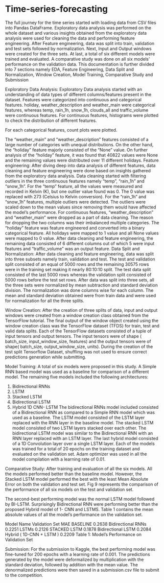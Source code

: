 # Time-series-forecasting
The full journey for the time series started with loading data from CSV files into Pandas DataFrame. Exploratory data analysis was performed on the whole dataset and various insights obtained from the exploratory data analysis were used for cleaning the data and performing feature engineering. After Feature engineering, data was split into train, validation and test sets followed by normalization. Next, Input and Output windows were created for the three sets. At last, a total of six different models were trained and evaluated. A comparative study was done on all six models’ performance on the validation data. This documentation is further divided into 7 sections namely EDA, Feature Engineering, Data Split and Normalization, Window Creation, Model Training, Comparative Study and Submission

Exploratory Data Analysis:
Exploratory Data analysis started with an understanding of data types of different columns/features present in the dataset. Features were categorized into continuous and categorical features. holiday, weather_description and weather_main were categorical features, whereas temp, rain_1h, snow_1h, clouds_all and traffic_volume were continuous features. 
For continuous features, histograms were plotted to check the distribution of different features. 

For each categorical features, count plots were plotted. 
 

The “weather_main” and “weather_description” features consisted of a large number of categories with unequal distributions. On the other hand, the “holiday” feature majorly consisted of the “None” value. On further analysis of the “holiday” feature, it was found that 40822 values were None and the remaining values were distributed over 11 different holidays. 
Feature engineering:
After diving deep into data analysis of different features, data cleaning and feature engineering were done based on insights gathered from the exploratory data analysis. Data cleaning started with filtering outliers in the three continuous features namely “temp”, “rain_1h” and “snow_1h”. For the “temp” feature, all the values were measured and recorded in Kelvin (K), but one outlier value found was 0. The 0 value was replaced with 273 (Celsius to Kelvin conversion). For the “rain_1h” and “snow_1h” features, multiple outliers were detected. The outliers were scaled down to the mean values since removing them would have affected the model’s performance. 
For continuous features, “weather_description” and “weather_main” were dropped as a part of data cleaning. The reason for dropping the two columns was their imbalanced multiple categories. The “holiday” feature was feature engineered and converted into a binary categorical feature. All holidays were mapped to 1 value and all None values were mapped to 0 value. 
After data cleaning and feature engineering, the remaining data consisted of 6 different columns out of which 5 were input features and “traffic_volume” was an output feature.
Data Split and Normalization:
After data cleaning and feature engineering, data was split into three subsets namely train, validation and test. The test and validation split consisted of an equal of 5000 rows and the remaining 30575 rows were in the training set making it nearly 80:10:10 split. The test data split consisted of the last 5000 rows whereas the validation split consisted of 5000 rows before the test set rows.
After data was split into three sets, all the three sets were normalized by mean subtraction and standard deviation division. The normalization was done columns wise for each column. The mean and standard deviation obtained were from train data and were used for normalization for all the three splits.  

Window Creation: 
After the creation of three splits of data, input and output windows were created from a window creation class obtained from the TensorFlow tutorial. The final output of the window object created using the window creation class was the TensorFlow dataset (TFDS) for train, test and valid data splits. Each of the TensorFlow datasets consisted of a tuple of input tensors and output tensors. The input tensors were of shape ( batch_size, input_window_size, features) and the output tensors were of shape( batch_size, output_window_size, units). During the creation of the test split Tensorflow Dataset, shuffling was not used to ensure correct predictions generation while submitting.
 


Model Training:
A total of six models were proposed in this study. A Simple RNN based model was used as a baseline for comparison of a different model. The remaining five models included the following architectures: 
1.	Bidirectional RNNs
2.	LSTM
3.	Stacked LSTM
4.	Bidirectional LSTM
5.	Hybrid 1D CNN- LSTM 
The bidirectional RNNs model included consisted of a Bidirectional RNN as compared to a Simple RNN model which was used as a baseline. The LSTM model consisted of the LSTM layer replaced with the RNN layer in the baseline model. The stacked LSTM model consisted of two LSTM layers stacked over each other. The bidirectional LSTM model was similar to the Bidirectional RNN with an RNN layer replaced with an LSTM layer. The last hybrid model consisted of a 1D Convolution layer over a single LSTM layer. 
Each of the models was trained for a total of 20 epochs on the training dataset and evaluated on the validation set. Adam optimizer was used in all the model compilation with a learning rate of 0.01. 

Comparative Study:
After training and evaluation of all the six models. All the models performed better than the baseline model. However, the Stacked LSTM model performed the best with the least Mean Absolute Error on both the validation and test set. Fig 9 represents the comparison of the performance of all six models on the test and validation set. 
 

The second-best performing model was the normal LSTM model followed by BI-LSTM. Surprisingly Bidirectional RNN were performing better than the proposed Hybrid model of 1- CNN and LSTMS. Table 1 contains the mean absolute values of all the model’s performance on the validation set.



Model Name	Validation Set MAE
BASELINE	0.2638
Bidirectional RNNs	0.2251
LSTMs	0.2126
STACKED LSTM	0.1878
Bidirectional LSTM	0.2084
Hybrid ( 1D-CNN + LSTM )	0.2209
Table 1: Model’s Performance on Validation Set

Submission:
For the submission to Kaggle, the best performing model was fine-tuned for 200 epochs with a learning rate of 0.001. The predictions generated by the model were deformalized by multiplication with the standard deviation, followed by addition with the mean value. The denormalized predictions were then saved in a submission.csv file to submit to the competition.


